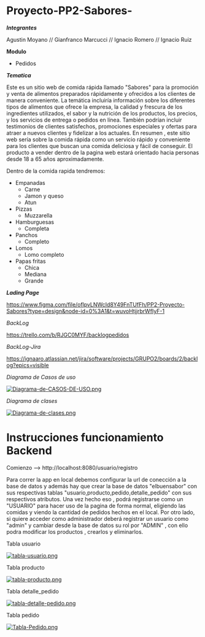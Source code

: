 # Proyecto-PP2-Sabores-

___Integrantes___

Agustin Moyano
// Gianfranco Marcucci
// Ignacio Romero
// Ignacio Ruiz

__Modulo__

- Pedidos

___Tematica___

Este es un sitio web de comida rápida llamado "Sabores" para la promoción y venta de alimentos preparados rápidamente y ofrecidos a los clientes de manera conveniente. La temática incluiría información sobre los diferentes tipos de alimentos que ofrece la empresa, la calidad y frescura de los ingredientes utilizados, el sabor y la nutrición de los productos, los precios, y los servicios de entrega o pedidos en línea. También podrían incluir testimonios de clientes satisfechos, promociones especiales y ofertas para atraer a nuevos clientes y fidelizar a los actuales. En resumen , este sitio web sería sobre la comida rápida como un servicio rápido y conveniente para los clientes que buscan una comida deliciosa y fácil de conseguir. El producto a vender dentro de la pagina web estará orientado hacia personas desde 18 a 65 años aproximadamente.

Dentro de la comida rapida tendremos:

- Empanadas
  - Carne
  - Jamon y queso
  - Atun
- Pizzas
  - Muzzarella
- Hamburguesas
  - Completa
- Panchos
  - Completo
- Lomos
  - Lomo completo
- Papas fritas
  - Chica
  - Mediana
  - Grande

___Lading Page___

https://www.figma.com/file/oflpvLNWcId8Y49FnTUfFh/PP2-Proyecto-Sabores?type=design&node-id=0%3A1&t=wuvoHtjjrbrWfIyF-1

_BackLog_

https://trello.com/b/RJGC0MYF/backlogpedidos

_BackLog-Jira_

https://ignaaro.atlassian.net/jira/software/projects/GRUPO2/boards/2/backlog?epics=visible

_Diagrama de Casos de uso_

[![Diagrama-de-CASOS-DE-USO.png](https://i.postimg.cc/mZqQVrMb/Diagrama-de-CASOS-DE-USO.png)](https://postimg.cc/dD2kVw4X)

_Diagrama de clases_

[![Diagrama-de-clases.png](https://i.postimg.cc/MGWRXfkY/Diagrama-de-clases.png)](https://postimg.cc/G45952mB)

# Instrucciones funcionamiento Backend

Comienzo --> http://localhost:8080/usuario/registro

Para correr la app en local debemos configurar la url de conección a la base de datos y además hay que crear la base de datos "elbuensabor" con sus respectivas tablas "usuario,producto,pedido,detalle_pedido" con sus respectivos atributos. Una vez hecho eso , podrá registrarse como un "USUARIO" para hacer uso de la pagina de forma normal, eligiendo las comidas y viendo la cantidad de pedidos hechos en el local. Por otro lado, si quiere acceder como administrador deberá registrar un usuario como "admin" y cambiar desde la base de datos su rol por "ADMIN" , con ello podra modificar los productos , crearlos y eliminarlos.

Tabla usuario

[![tabla-usuario.png](https://i.postimg.cc/nzp7WdGZ/tabla-usuario.png)](https://postimg.cc/8FXjJmYn)

Tabla producto

[![tabla-producto.png](https://i.postimg.cc/FzcYs3ZG/tabla-producto.png)](https://postimg.cc/PvXXSL08)

Tabla detalle_pedido

[![tabla-detalle-pedido.png](https://i.postimg.cc/KzTGnFM8/tabla-detalle-pedido.png)](https://postimg.cc/zbJYrs7s)

Tabla pedido

[![Tabla-Pedido.png](https://i.postimg.cc/0ytyvVvP/Tabla-Pedido.png)](https://postimg.cc/fV9Njjkr)
